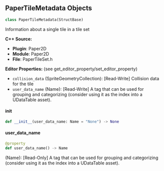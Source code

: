 ## PaperTileMetadata Objects

```python
class PaperTileMetadata(StructBase)
```

Information about a single tile in a tile set

**C++ Source:**

- **Plugin**: Paper2D
- **Module**: Paper2D
- **File**: PaperTileSet.h

**Editor Properties:** (see get_editor_property/set_editor_property)

- ``collision_data`` (SpriteGeometryCollection):  [Read-Write] Collision data for the tile
- ``user_data_name`` (Name):  [Read-Write] A tag that can be used for grouping and categorizing (consider using it as the index into a UDataTable asset).

<a id="unreal.PaperTileMetadata.__init__"></a>

#### __init__

```python
def __init__(user_data_name: Name = "None") -> None
```

<a id="unreal.PaperTileMetadata.user_data_name"></a>

#### user_data_name

```python
@property
def user_data_name() -> Name
```

(Name):  [Read-Only] A tag that can be used for grouping and categorizing (consider using it as the index into a UDataTable asset).

<a id="unreal.PaperTerrainMaterialRule"></a>